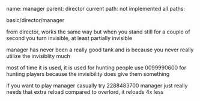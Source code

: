 name: manager
parent: director
current path: not implemented
all paths:

  basic/director/manager

from director, works the same way but when you stand still for a couple of second
you turn invisible, at least partially invisible

manager has never been a really good tank and is because you never really
utilize the invisiblity much

most of time it is used, it is used for hunting
people use 0099990600 for hunting players
because the invisibility does give them something

if you want to play manager casually try 2288483700
manager just really needs that extra reload
compared to overlord, it reloads 4x less